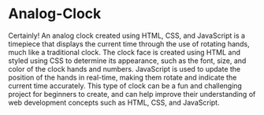 # Analog-Clock
Certainly! An analog clock created using HTML, CSS, and JavaScript is a timepiece that displays the current time through the use of rotating hands, much like a traditional clock. The clock face is created using HTML and styled using CSS to determine its appearance, such as the font, size, and color of the clock hands and numbers. JavaScript is used to update the position of the hands in real-time, making them rotate and indicate the current time accurately. This type of clock can be a fun and challenging project for beginners to create, and can help improve their understanding of web development concepts such as HTML, CSS, and JavaScript.
